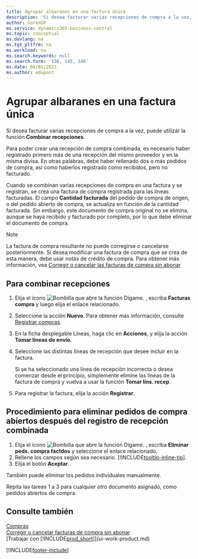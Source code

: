 ```yaml
---
title: Agrupar albaranes en una factura única
description: 'Si desea facturar varias recepciones de compra a la vez, puede utilizar la función Combinar recepciones.'
author: SorenGP
ms.service: dynamics365-business-central
ms.topic: conceptual
ms.devlang: na
ms.tgt_pltfrm: na
ms.workload: na
ms.search.keywords: null
ms.search.form: '136, 145, 146'
ms.date: 04/01/2021
ms.author: edupont
---
```

# <a name="combine-receipts-on-a-single-invoice"></a>Agrupar albaranes en una factura única

Si desea facturar varias recepciones de compra a la vez, puede utilizar la función **Combinar recepciones**.  

Para poder crear una recepción de compra combinada, es necesario haber registrado primero más de una recepción del mismo proveedor y en la misma divisa. En otras palabras, debe haber rellenado dos o más pedidos de compra, así como haberlos registrado como recibidos, pero no facturado.  

Cuando se combinan varias recepciones de compra en una factura y se registran, se crea una factura de compra registrada para las líneas facturadas. El campo **Cantidad facturada** del pedido de compra de origen, o del pedido abierto de compra, se actualiza en función de la cantidad facturada. Sin embargo, este documento de compra original no se elimina, aunque se haya recibido y facturado por completo, por lo que debe eliminar el documento de compra.  

> [!NOTE]
> La factura de compra resultante no puede corregirse o cancelarse posteriormente. Si desea modificar una factura de compra que se crea de esta manera, debe usar notas de crédito de compra. Para obtener más información, vea [Corregir o cancelar las facturas de compra sin abonar](purchasing-how-correct-cancel-unpaid-purchase-invoices.md)

## <a name="to-combine-receipts"></a>Para combinar recepciones

1. Elija el icono ![Bombilla que abre la función Dígame.](media/ui-search/search_small.png "Dígame qué desea hacer") , escriba **Facturas compra** y luego elija el enlace relacionado.  
2. Seleccione la acción **Nuevo**. Para obtener más información, consulte [Registrar compras](purchasing-how-record-purchases.md).  
3. En la ficha desplegable Líneas, haga clic en **Acciones**, y elija la acción **Tomar líneas de envío**.  
4. Seleccione las distintas líneas de recepción que desee incluir en la factura.  

    Si se ha seleccionado una línea de recepción incorrecta o desea comenzar desde el principio, simplemente elimine las líneas de la factura de compra y vuelva a usar la función **Tomar líns. recep**.  
5. Para registrar la factura, elija la acción **Registrar**.  

## <a name="to-remove-open-purchase-orders-after-combined-receipt-posting"></a>Procedimiento para eliminar pedidos de compra abiertos después del registro de recepción combinada

1. Elija el icono ![Bombilla que abre la función Dígame.](media/ui-search/search_small.png "Dígame qué desea hacer") , escriba **Eliminar peds. compra factdos** y seleccione el enlace relacionado.  
2. Rellene los campos según sea necesario. [!INCLUDE[tooltip-inline-tip](includes/tooltip-inline-tip_md.md)].
3. Elija el botón **Aceptar**.  

También puede eliminar los pedidos individuales manualmente.

Repita las tareas 1 a 3 para cualquier otro documento asignado, como pedidos abiertos de compra.

## <a name="see-also"></a>Consulte también

[Compras](purchasing-manage-purchasing.md)  
[Corregir o cancelar facturas de compra sin abonar](purchasing-how-correct-cancel-unpaid-purchase-invoices.md)  
[Trabajar con [!INCLUDE[prod_short](includes/prod_short.md)]](ui-work-product.md)  


[!INCLUDE[footer-include](includes/footer-banner.md)]